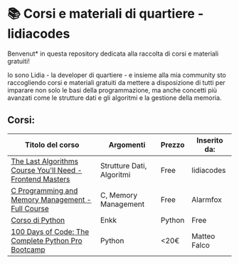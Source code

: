# 📚 Corsi e materiali di quartiere - lidiacodes

Benvenut* in questa repository dedicata alla raccolta di corsi e materiali gratuiti! 

Io sono Lidia - la developer di quartiere - e insieme alla mia community sto raccogliendo corsi e materiali gratuiti da mettere a disposizione di tutti per imparare non solo le basi della programmazione, ma anche 
concetti più avanzati come le strutture dati e gli algoritmi e la gestione della memoria. 

## Corsi:

| Titolo del corso                                           | Argomenti              | Prezzo  | Inserito da:    |
|------------------------------------------------------------|------------------------|---------|-----------------|
| <a href="https://frontendmasters.com/courses/algorithms/introduction/"> The Last Algorithms Course You'll Need - Frontend Masters </a> | Strutture Dati, Algoritmi | Free    | lidiacodes      |
| <a href="https://www.youtube.com/watch?v=rJrd2QMVbGM"> C Programming and Memory Management - Full Course </a> | C, Memory Management   | Free    | Alarmfox        |
| <a href='https://www.youtube.com/playlist?list=PLaNj0M_DE5cElp9kAhSE4z-LpXnzBnd3s'> Corso di Python | Enkk </a>| Python                 | Free    | Sans            |
| <a href='https://www.udemy.com/course/100-days-of-code/?kw=100+days+of+code&src=sac&couponCode=ST3MT200225A'> 100 Days of Code: The Complete Python Pro Bootcamp </a>         | Python                 | <20€    | Matteo Falco    |

